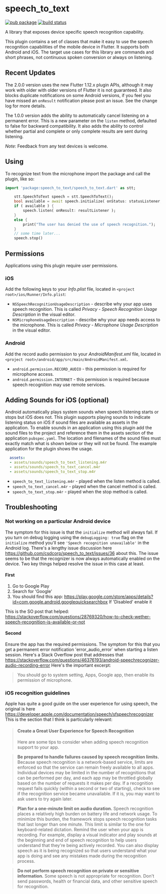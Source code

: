# speech_to_text

[![pub package](https://img.shields.io/badge/pub-v2.1.0-blue)](https://pub.dartlang.org/packages/speech_to_text) [![build status](https://github.com/csdcorp/speech_to_text/workflows/build/badge.svg)](https://github.com/csdcorp/speech_to_text/actions?query=workflow%3Abuild)

A library that exposes device specific speech recognition capability.

This plugin contains a set of classes that make it easy to use the speech recognition 
capabilities of the mobile device in Flutter. It supports both Android and iOS. The 
target use cases for this library are commands and short phrases, not continuous spoken
conversion or always on listening. 

## Recent Updates

The 2.0.0 version uses the new Flutter 1.12.x plugin APIs, although it may work with older with
older versions of Flutter it is not guaranteed. It also blocks duplicate notifications on some 
Android versions, if you feel you have missed an `onResult` notification please post an issue. 
See the change log for more details. 

The 1.0.0 version adds the ability to automatically cancel listening on a permanent error. 
This is a new parameter on the `listen` method, defaulted to false for backward 
compatibility. It also adds the ability to control whether partial and complete or only 
complete results are sent during listening.  

*Note*: Feedback from any test devices is welcome. 

## Using

To recognize text from the microphone import the package and call the plugin, like so: 

```dart
import 'package:speech_to_text/speech_to_text.dart' as stt;

    stt.SpeechToText speech = stt.SpeechToText();
    bool available = await speech.initialize( onStatus: statusListener, onError: errorListener );
    if ( available ) {
        speech.listen( onResult: resultListener );
    }
    else {
        print("The user has denied the use of speech recognition.");
    }
    // some time later...
    speech.stop()
```

## Permissions

Applications using this plugin require user permissions. 
### iOS

Add the following keys to your _Info.plist_ file, located in `<project root>/ios/Runner/Info.plist`:

* `NSSpeechRecognitionUsageDescription` - describe why your app uses speech recognition. This is called _Privacy - Speech Recognition Usage Description_ in the visual editor.
* `NSMicrophoneUsageDescription` - describe why your app needs access to the microphone. This is called _Privacy - Microphone Usage Description_ in the visual editor.

### Android

Add the record audio permission to your _AndroidManifest.xml_ file, located in `<project root>/android/app/src/main/AndroidManifest.xml`.

* `android.permission.RECORD_AUDIO` - this permission is required for microphone access.
* `android.permission.INTERNET` - this permission is required because speech recognition may use remote services.

## Adding Sounds for iOS (optional)

Android automatically plays system sounds when speech listening starts or stops but iOS does not. This plugin supports playing sounds to indicate listening status on iOS if sound files are available as assets in the application. To enable sounds in an application using this plugin add the sound files to the project and reference them in the assets section of the application `pubspec.yaml`. The location and filenames of the sound files must exactly match what 
is shown below or they will not be found. The example application for the plugin shows the usage. 
```yaml
  assets:
  - assets/sounds/speech_to_text_listening.m4r
  - assets/sounds/speech_to_text_cancel.m4r
  - assets/sounds/speech_to_text_stop.m4r
```
* `speech_to_text_listening.m4r` - played when the listen method is called.
* `speech_to_text_cancel.m4r` - played when the cancel method is called.
* `speech_to_text_stop.m4r` - played when the stop method is called.

## Troubleshooting

### Not working on a particular Android device
The symptom for this issue is that the `initialize` method will always fail. If you turn on debug logging 
using the `debugLogging: true` flag on the `initialize` method you'll see `'Speech recognition unavailable'`
in the Android log. There's a lengthy issue discussion here https://github.com/csdcorp/speech_to_text/issues/36 
about this. The issue seems to be that the recognizer is now always automatically enabled on the device. Two 
key things helped resolve the issue in this case at least. 

#### First 
1. Go to Google Play
2. Search for 'Google'
3. You should find this app: https://play.google.com/store/apps/details?id=com.google.android.googlequicksearchbox
If 'Disabled' enable it

This is the SO post that helped: https://stackoverflow.com/questions/28769320/how-to-check-wether-speech-recognition-is-available-or-not

#### Second
Ensure the app has the required permissions. The symptom for this that you get a permanent error notification 
 'error_audio_error` when starting a listen session. Here's a Stack Overflow post that addresses that 
 https://stackoverflow.com/questions/46376193/android-speechrecognizer-audio-recording-error
 Here's the important excerpt: 
 >You should go to system setting, Apps, Google app, then enable its permission of microphone. 

### iOS recognition guidelines
Apple has quite a good guide on the user experience for using speech, the original is here 
https://developer.apple.com/documentation/speech/sfspeechrecognizer This is the section  that I think is particularly relevant:

>#### Create a Great User Experience for Speech Recognition
>Here are some tips to consider when adding speech recognition support to your app.

>**Be prepared to handle failures caused by speech recognition limits.** Because speech recognition is a network-based service, limits are enforced so that the service can remain freely available to all apps. Individual devices may be limited in the number of recognitions that can be performed per day, and each app may be throttled globally based on the number of requests it makes per day. If a recognition request fails quickly (within a second or two of starting), check to see if the recognition service became unavailable. If it is, you may want to ask users to try again later.

>**Plan for a one-minute limit on audio duration.** Speech recognition places a relatively high burden on battery life and network usage. To minimize this burden, the framework stops speech recognition tasks that last longer than one minute. This limit is similar to the one for keyboard-related dictation.
Remind the user when your app is recording. For example, display a visual indicator and play sounds at the beginning and end of speech recognition to help users understand that they're being actively recorded. You can also display speech as it is being recognized so that users understand what your app is doing and see any mistakes made during the recognition process.

>**Do not perform speech recognition on private or sensitive information.** Some speech is not appropriate for recognition. Don't send passwords, health or financial data, and other sensitive speech for recognition.
